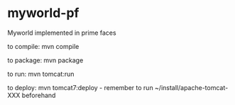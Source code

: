 # myworld-pf
Myworld implemented in prime faces

to compile: mvn compile

to package: mvn package

to run: mvn tomcat:run

to deploy: mvn tomcat7:deploy
	- remember to run ~/install/apache-tomcat-XXX beforehand
